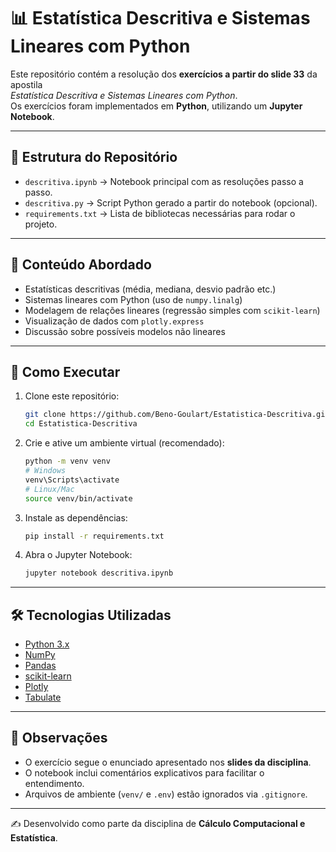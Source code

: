 # 📊 Estatística Descritiva e Sistemas Lineares com Python

Este repositório contém a resolução dos **exercícios a partir do slide 33** da apostila  
*Estatística Descritiva e Sistemas Lineares com Python*.  
Os exercícios foram implementados em **Python**, utilizando um **Jupyter Notebook**.

---

## 📂 Estrutura do Repositório

- `descritiva.ipynb` → Notebook principal com as resoluções passo a passo.
- `descritiva.py` → Script Python gerado a partir do notebook (opcional).
- `requirements.txt` → Lista de bibliotecas necessárias para rodar o projeto.

---

## 📖 Conteúdo Abordado

- Estatísticas descritivas (média, mediana, desvio padrão etc.)
- Sistemas lineares com Python (uso de `numpy.linalg`)
- Modelagem de relações lineares (regressão simples com `scikit-learn`)
- Visualização de dados com `plotly.express`
- Discussão sobre possíveis modelos não lineares

---

## 🚀 Como Executar

1. Clone este repositório:
   ```bash
   git clone https://github.com/Beno-Goulart/Estatistica-Descritiva.git
   cd Estatistica-Descritiva
   ```

2. Crie e ative um ambiente virtual (recomendado):
   ```bash
   python -m venv venv
   # Windows
   venv\Scripts\activate
   # Linux/Mac
   source venv/bin/activate
   ```

3. Instale as dependências:
   ```bash
   pip install -r requirements.txt
   ```

4. Abra o Jupyter Notebook:
   ```bash
   jupyter notebook descritiva.ipynb
   ```

---

## 🛠 Tecnologias Utilizadas

- [Python 3.x](https://www.python.org/)
- [NumPy](https://numpy.org/)
- [Pandas](https://pandas.pydata.org/)
- [scikit-learn](https://scikit-learn.org/)
- [Plotly](https://plotly.com/python/)
- [Tabulate](https://pypi.org/project/tabulate/)

---

## 📌 Observações

- O exercício segue o enunciado apresentado nos **slides da disciplina**.
- O notebook inclui comentários explicativos para facilitar o entendimento.
- Arquivos de ambiente (`venv/` e `.env`) estão ignorados via `.gitignore`.

---

✍️ Desenvolvido como parte da disciplina de **Cálculo Computacional e Estatística**.